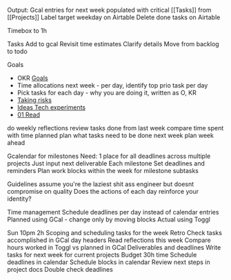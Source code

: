 Output: Gcal entries for next week populated with critical [[Tasks]] from [[Projects]]
Label target weekday on Airtable
Delete done tasks on Airtable

Timebox to 1h

Tasks
Add to gcal
Revisit time estimates
Clarify details
Move from backlog to todo

Goals
- OKR [Goals](https://docs.google.com/document/d/1Bv3DdyU3YmP39BH9Fq-5Mt13awPAkwO34UIjzdeF4QA/edit?usp=drivesdk)    
- Time allocations next week - per day, identify top prio task per day   
- Pick tasks for each day - why you are doing it, written as O, KR
- [Taking risks](https://docs.google.com/document/d/1-dnY8i6GU2qIxuTngbR-M4YRrMHICDhmFhkAU5Nr9tE/edit) 
- [Ideas Tech experiments](https://docs.google.com/document/d/1v8_NCfiy0H5gJgVX5C_MQL1yZek7plGEfpi_ZR58qf8/edit)  
- [01 Read](https://docs.google.com/document/d/1TkvLrHNjUE_F0K6uC_leuzpbixBg87B8dWYtDrziTg4/edit)

do weekly reflections
review tasks done from last week
compare time spent with time planned
plan what tasks need to be done next week
plan week ahead

Gcalendar for milestones
Need: 1 place for all deadlines across multiple projects
Just input next deliverable
Each milestone Set deadlines and reminders
Plan work blocks within the week for milestone subtasks

Guidelines
assume you're the laziest shit ass engineer but doesnt compromise on quality
Does the actions of each day reinforce your identity?

Time management
Schedule deadlines per day instead of calendar entries
Planned using GCal - change only by moving blocks
Actual using Toggl

Sun 10pm 2h Scoping and scheduling tasks for the week
Retro
Check tasks accomplished in GCal day headers
Read reflections this week
Compare hours worked in Toggl vs planned in GCal
Deliverables and deadlines
Write tasks for next week for current projects
Budget 30h time
Schedule deadlines in calendar
Schedule blocks in calendar
Review next steps in project docs
Double check deadlines